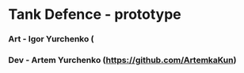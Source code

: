 # Tank Defence - prototype

### Art - Igor Yurchenko (
### Dev - Artem Yurchenko (https://github.com/ArtemkaKun)
